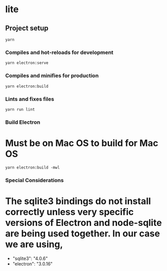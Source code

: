 # lite

## Project setup
```
yarn
```

### Compiles and hot-reloads for development
```
yarn electron:serve
```

### Compiles and minifies for production
```
yarn electron:build
```

### Lints and fixes files
```
yarn run lint
```

### Build Electron 
# Must be on Mac OS to build for Mac OS
```
yarn electron:build -mwl
```

### Special Considerations
# The sqlite3 bindings do not install correctly unless very specific versions of Electron and node-sqlite are being used together. In our case we are using, 

- "sqlite3": "4.0.6"
- "electron": "3.0.16"
